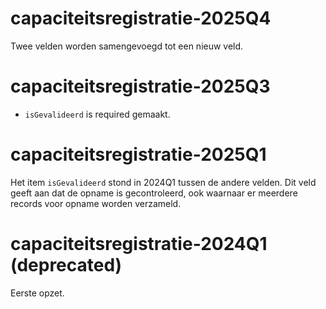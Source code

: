 # capaciteitsregistratie-2025Q4
Twee velden worden samengevoegd tot een nieuw veld.

# capaciteitsregistratie-2025Q3
* `isGevalideerd` is required gemaakt.


# capaciteitsregistratie-2025Q1
Het item `isGevalideerd` stond in 2024Q1 tussen de andere velden. Dit veld geeft aan dat de opname is gecontroleerd, ook waarnaar er meerdere records voor opname worden verzameld. 


# capaciteitsregistratie-2024Q1 (deprecated)
Eerste opzet.